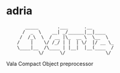 # adria


           _____       .___      .__        
          /  _  \    __| _/______|__|____   
         /  /_\  \  / __ |\_  __ \  \__  \  
        /    |    \/ /_/ | |  | \/  |/ __ \_
        \____|__  /\____ | |__|  |__(____  /
                \/      \/               \/ 
        

Vala Compact Object preprocessor